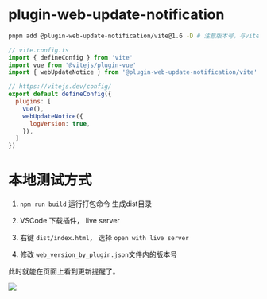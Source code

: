 # plugin-web-update-notification

```bash
pnpm add @plugin-web-update-notification/vite@1.6 -D # 注意版本号，与vite对应
```

```js
// vite.config.ts
import { defineConfig } from 'vite'
import vue from '@vitejs/plugin-vue'
import { webUpdateNotice } from '@plugin-web-update-notification/vite'

// https://vitejs.dev/config/
export default defineConfig({
  plugins: [
    vue(),
    webUpdateNotice({
      logVersion: true,
    }),
  ]
})
```

# 本地测试方式

1. `npm run build` 运行打包命令 生成dist目录

2. VSCode 下载插件， live server

3. 右键 `dist/index.html`， 选择 `open with live server`

4. 修改 `web_version_by_plugin.json`文件内的版本号

此时就能在页面上看到更新提醒了。

![](https://gitee.com/beat-the-buzzer/pictures/raw/master/blog/update-notification/notification.png)

